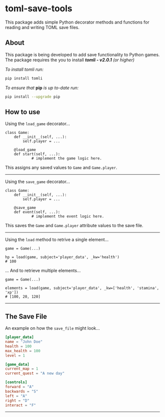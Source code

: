 # toml-save-tools
This package adds simple Python decorator methods and functions for reading and writing TOML save files.

## About
This package is being developed to add save functionality to Python games.
The package requires the you to install ***tomli - v2.0.1*** *(or higher)*

*To install tomli run:*

```bash 
pip install tomli
```

*To ensure that* **pip** *is up to-date run:*

```bash
pip install --upgrade pip
```

## How to use

Using the `load_game` decorator...

```python3
class Game:
    def __init__(self, ...):
        self.player = ...

	@load_game
	def start(self, ...):
            # implement the game logic here.
```

This assigns any saved values to `Game` and `Game.player`.

---

Using the `save_game` decorator...

```python3
class Game:
    def __init__(self, ...):
        self.player = ...

	@save_game
	def event(self, ...):
            # implement the event logic here.
```

This saves the `Game` and `Game.player` attribute values to the save file.

---

Using the `load` method to retrive a single element...

```python3
game = Game(...)

hp = load(game, subject='player_data', _kw='health')
# 100
```
... And to retrieve multiple elements...

```python3
game = Game(...)

elements = load(game, subject='player_data', _kw=['health', 'stamina', 'xp'])
# [100, 20, 120]
```

---

## The Save File
An example on how the `save_file` might look...

```TOML
[player_data]
name = "John Doe"
health = 100
max_health = 100
level = 1

[game_data]
current_map = 1
current_quest = "A new day"

[controls]
forward = "A"
backwards = "S"
left = "A"
right = "D"
interact = "F"
```

---
